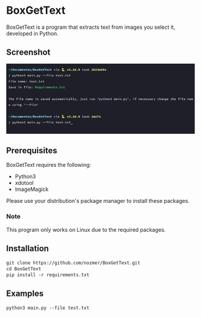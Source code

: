 # BoxGetText
BoxGetText is a program that extracts text from images you select it, developed in Python.

## Screenshot
![BoxGetText](screenshot/BoxGetText.png "BoxGetText")

## Prerequisites
BoxGetText requires the following:

* Python3
* xdotool
* ImageMagick

Please use your distribution's package manager to install these packages.

### Note
This program only works on Linux due to the required packages.

## Installation
```
git clone https://github.com/nozmer/BoxGetText.git
cd BoxGetText
pip install -r requirements.txt
```

## Examples
```
python3 main.py --file test.txt
```
